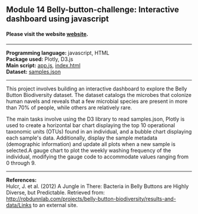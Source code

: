 ## Module 14 Belly-button-challenge: Interactive dashboard using javascript

#### Please visit the website [website](https://rahulg2381.github.io/belly-button-challenge/).
---

<b>Programming language:</b> javascript, HTML <br />
<b>Package used:</b> Plotly, D3.js <br />
<b>Main script:</b> [app.js](https://github.com/RahulG2381/belly-button-challenge/blob/main/static/js/app.js), [index.html](https://github.com/RahulG2381/belly-button-challenge/blob/main/index.html)<br />
<b>Dataset:</b> [samples.json](https://github.com/RahulG2381/belly-button-challenge/blob/main/samples.json)

---
This project involves building an interactive dashboard to explore the Belly Button Biodiversity dataset. The dataset catalogs the microbes that colonize human navels and reveals that a few microbial species are present in more than 70% of people, while others are relatively rare.

The main tasks involve using the D3 library to read samples.json, Plotly is used to create a horizontal bar chart displaying the top 10 operational taxonomic units (OTUs) found in an individual, and a bubble chart displaying each sample's data. Additionally, display the sample metadata (demographic information) and update all plots when a new sample is selected.A gauge chart to plot the weekly washing frequency of the individual, modifying the gauge code to accommodate values ranging from 0 through 9.

---

<b>References:</b><br />
Hulcr, J. et al. (2012) A Jungle in There: Bacteria in Belly Buttons are Highly Diverse, but Predictable. Retrieved from: http://robdunnlab.com/projects/belly-button-biodiversity/results-and-data/Links to an external site.

